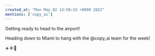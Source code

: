 ```yaml
---
created_at: "Mon May 02 13:50:15 +0000 2022"
mentions: ['copy_ai']
---
```


Getting ready to head to the airport!

Heading down to Miami to hang with the @copy_ai team for the week!

✈️☀️🌴